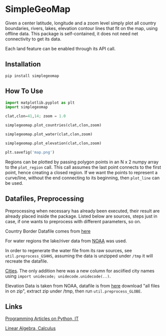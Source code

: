 # SimpleGeoMap

Given a center latitude, longitude and a zoom level simply plot all
country boundaries, rivers, lakes, elevation contour lines that fit on
the map, using offline data. This package is self-contained, it does
not need net connectivity to get its data.

Each land feature can be enabled through its API call. 

## Installation

`pip install simplegeomap`

## How To Use

```python
import matplotlib.pyplot as plt
import simplegeomap

clat,clon=41,14; zoom = 1.0

simplegeomap.plot_countries(clat,clon,zoom)

simplegeomap.plot_water(clat,clon,zoom)

simplegeomap.plot_elevation(clat,clon,zoom)

plt.savefig('map.png')
```

Regions can be plotted by passing polygon points in an N x 2 numpy array to the
`plot_region` call. This call assumes the last point connects to the first point,
hence creating a closed region. If we want the points to represent a curve/line,
without the end connecting to its beginning, then `plot_line` can be used.

## Datafiles, Preprocessing

Preprocessing when necessary has already been executed, their result
are already placed inside the package. Listed below are sources, steps
just in case, if one wants to preprocess with different parameters, so on.

Country Border Datafile comes from [here](https://thematicmapping.org/downloads/world_borders.php)

For water regions the lake/river data from [NOAA](https://www.ngdc.noaa.gov/mgg/shorelines/data/gshhg/latest/)
was used.

In order to regenerate the water file from its raw sources, see
`util.preprocess_GSHHS`, assuming the data is unzipped under `/tmp` it
will recreate the datafile.

[Cities](https://github.com/dr5hn/countries-states-cities-database/blob/master/csv/cities.csv).
The only addition here was a new column for asciified city names using
`import unidecode; unidecode.unidecode(..)`. 

Elevation Data is taken from NOAA, datafile is from [here](https://www.ngdc.noaa.gov/mgg/topo/gltiles.html)
download "all files in on zip", extract zip under /tmp, then run `util.preprocess_GLOBE`.

## Links

[Programming Articles on Python, IT](https://burakbayramli.github.io/dersblog/sk/)

[Linear Algebra, Calculus](https://burakbayramli.github.io/dersblog/)

